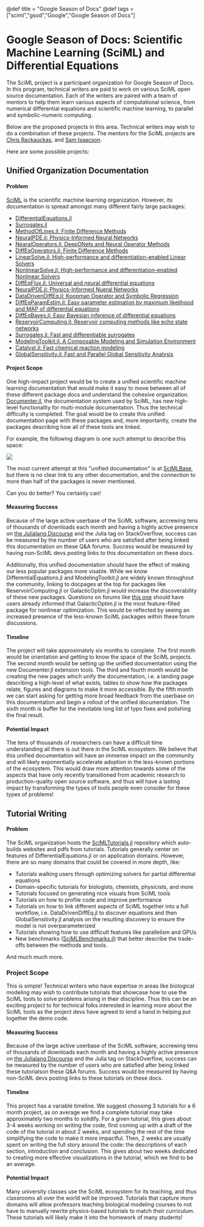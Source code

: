@def title = "Google Season of Docs"
@def tags = ["sciml","gsod","Google","Google Season of Docs"]

# Google Season of Docs: Scientific Machine Learning (SciML) and Differential Equations

The SciML project is a participant organization for Google Season of Docs. In this program, 
technical writers are paid to work on various SciML open source documentation. Each of the 
writers are paired with a team of mentors to help them learn various aspects of computational 
science, from numerical differential equations and scientific machine learning, to parallel 
and symbolic-numeric computing.

Below are the proposed projects in this area. Technical 
writers may wish to do a combination of these projects. The mentors for the SciML 
projects are [Chris Rackauckas](https://github.com/ChrisRackauckas), and 
[Sam Isaacson](https://github.com/isaacsas).

Here are some possible projects:

## Unified Organization Documentation

#### Problem

[SciML](https://sciml.ai/) is the scientific machine learning organization. However, 
its documentation is spread amongst many different fairly large packages:

- [DifferentialEquations.jl](https://docs.sciml.ai/latest/)
- [Surrogates.jl](https://surrogates.sciml.ai/latest/)
- [MethodOfLines.jl: Finite Difference Methods](https://methodoflines.sciml.ai/dev/)
- [NeuralPDE.jl: Physics-Informed Neural Networks](https://neuralpde.sciml.ai/dev/)
- [NearalOperators.jl: DeepONets and Neural Operator Methods](https://neuraloperators.sciml.ai/dev/)
- [DiffEqOperators.jl: Finite Difference Methods](https://diffeqoperators.sciml.ai/dev/)
- [LinearSolve.jl: High-performance and differentiation-enabled Linear Solvers](https://linearsolve.sciml.ai/dev/)
- [NonlinearSolve.jl: High-performance and differentiation-enabled Nonlinear Solvers](https://nonlinearsolve.sciml.ai/dev/)
- [DiffEqFlux.jl: Universal and neural differential equations](https://diffeqflux.sciml.ai/dev/)
- [NeuralPDE.jl: Physics-Informed Nueral Networks](https://github.com/SciML/NeuralPDE.jl)
- [DataDrivenDiffEq.jl: Koopman Operator and Symbolic Regression](https://datadriven.sciml.ai/dev/)
- [DiffEqParamEstim.jl: Easy parameter estimation by maximum likelihood and MAP of differential equations](https://diffeqparamestim.sciml.ai/dev/)
- [DiffEqBayes.jl: Easy Bayesian inference of differential equations](https://diffeqbayes.sciml.ai/dev/)
- [ReservoirComputing.jl: Reservoir computing methods like echo state networks](https://reservoircomputing.sciml.ai/dev/)
- [Surrogates.jl: Fast and differentiable surrogates](https://surrogates.sciml.ai/latest/)
- [ModelingToolkit.jl: A Composable Modeling and Simulation Environment](https://mtk.sciml.ai/dev/)
- [Catalyst.jl: Fast chemical reaction modeling](https://catalyst.sciml.ai/dev/)
- [GlobalSensitivity.jl: Fast and Parallel Global Sensitivity Analysis](https://globalsensitivity.sciml.ai/dev/)

#### Project Scope

One high-impact project would be to create a unified scientific machine learning documentation that would make 
it easy to move between all of these different package docs and understand the cohesive organization.
[Documenter.jl](https://github.com/JuliaDocs/Documenter.jl), the documentation system used by SciML,
has new high-level functionality for multi-module documentation. Thus the technical difficulty is completed. 
The goal would be to create this unified documentation page with these packages and, more importantly, create
the packages describing how all of these tools are linked.

For example, the following diagram is one such attempt to describe this space:

![](https://user-images.githubusercontent.com/1814174/126318252-1e4152df-e6e2-42a3-8669-f8608f81a095.png)

The most current attempt at this "unified documentation" is at [SciMLBase](https://scimlbase.sciml.ai/dev/),
but there is no clear link to any other documentation, and the connection to more than half of the packages
is never mentioned.

Can you do better? You certainly can!

#### Measuring Success

Because of the large active userbase of the SciML software, accrewing tens of thousands of downloads each month
and having a highly active presence on [the Julialang Discourse](https://discourse.julialang.org/) and
the Julia tag on StackOverflow, success can be measured by the number of users who are satisfied after being 
linked this documentation on these Q&A forums. Success would be measured by having non-SciML devs posting 
links to this documentation on these docs.

Additionally, this unified documentation should have the effect of making our less popular packages more visable.
While we know DifferentialEquations.jl and ModelingToolkit.jl are widely known throughout the community, linking
to docpages at the top for packages like ReservoirComputing.jl or GalacticOptim.jl would increase the discoverability
of these new packages. Questions on forums like 
[this one](https://discourse.julialang.org/t/survey-of-non-linear-optimization-modeling-layers-in-julia/78168)
should have users already informed that GalacticOptim.jl is the most feature-filled package for nonlinear optimization.
This would be reflected by seeing an increased presence of the less-known SciML packages within these forum discussions.

#### Timeline

The project will take approximately six months to complete. The first month would be orientation and getting to know
the space of the SciML projects. The second month would be setting up the unified documentation using the
new Documenter.jl extension tools. The third and fourth month would be creating the new pages which unify the documentation,
i.e. a landing page describing a high-level of what exists, tables to show how the packages relate, figures and diagrams
to make it more accessible. By the fifth month we can start asking for getting more broad feedback from the userbase on
this documentation and begin a rollout of the unified documentation. The sixth month is buffer for the inevitable long list
of typo fixes and polishing the final result.

#### Potential Impact

The tens of thousands of researchers can have a difficult time understanding all there is out there in the SciML ecosystem.
We believe that this unified documentation will have an immense impact on the community and will likely exponentially accelerate
adoption in the less-known portions of the ecosystem. This would draw more attention towards some of the aspects that have
only recently transitioned from academic research to production-quality open source software, and thus will have a lasting impact
by transforming the types of tools people even consider for these types of problems!

## Tutorial Writing

#### Problem

The SciML organization hosts the [SciMLTutorials.jl](https://github.com/SciML/SciMLTutorials.jl) repository which auto-builds 
websites and pdfs from tutorials. Tutorials generally center on features of DifferentialEquations.jl or on application domains.
However, there are so many domains that could be covered in more depth, like:

- Tutorials walking users through optimizing solvers for partial differential equations
- Domain-specific tutorials for biologists, chemists, physicists, and more
- Tutorials focused on generating nice visuals from SciML tools
- Tutorials on how to profile code and improve performance
- Tutorials on how to link different aspects of SciML together into a full workflow, i.e. DataDrivenDiffEq.jl to discover equations
  and then GlobalSensitivity.jl analysis on the resulting discovery to ensure the model is not overparameterized
- Tutorials showing how to use difficult features like parallelism and GPUs
- New benchmarks ([SciMLBenchmarks.jl](https://github.com/SciML/SciMLBenchmarks.jl)) that better describe the trade-offs between the
  methods and tools.

And much much more.

### Project Scope

This is simple! Technical writers who have expertise in areas like biological modeling may wish to contribute tutorials that 
showcase how to use the SciML tools to solve problems arising in their discipline. Thus this can be an exciting project to
for technical folks interested in learning more about the SciML tools as the project devs have agreed to lend a hand in helping
put together the demo code.

#### Measuring Success

Because of the large active userbase of the SciML software, accrewing tens of thousands of downloads each month
and having a highly active presence on [the Julialang Discourse](https://discourse.julialang.org/) and
the Julia tag on StackOverflow, success can be measured by the number of users who are satisfied after being 
linked these tutorialson these Q&A forums. Success would be measured by having non-SciML devs posting 
links to these tutorials on these docs.

#### Timeline

This project has a variable timeline. We suggest choosing 3 tutorials for a 6 month project, as on average we find
a complete tutorial may take approximately two months to solidify. For a given tutorial, this gives about 3-4 weeks
working on writing the code, first coming up with a draft of the code of the tutorial in about 2 weeks, and spending
the rest of the time simplifying the code to make it more impactful. Then, 2 weeks are usually spent on writing the
full story around the code: the descriptions of each section, introduction and conclusion. This gives about two weeks
dedicated to creating more effective visualizations in the tutorial, which we find to be an average.

#### Potential Impact

Many university classes use the SciML ecosystem for its teaching, and thus classrooms all over the world will be improved. 
Tutorials that capture more domains will allow professors teaching biological modeling courses to not have to manually 
rewrite physics-based tutorials to match their curriculum. These tutorials will likely make it into the homework of many
students!